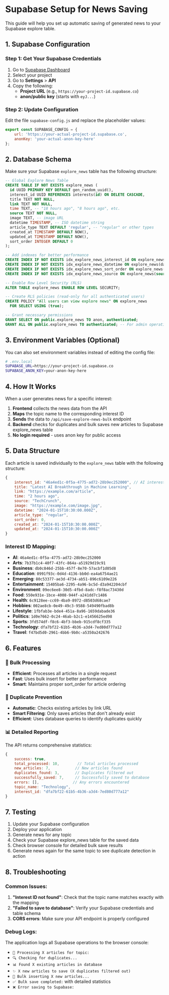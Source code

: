 # Supabase Setup for News Saving

This guide will help you set up automatic saving of generated news to your Supabase explore table.

## 1. Supabase Configuration

### Step 1: Get Your Supabase Credentials
1. Go to [Supabase Dashboard](https://supabase.com/dashboard)
2. Select your project
3. Go to **Settings** > **API**
4. Copy the following:
   - **Project URL** (e.g., `https://your-project-id.supabase.co`)
   - **anon/public key** (starts with `eyJ...`)

### Step 2: Update Configuration
Edit the file `supabase-config.js` and replace the placeholder values:

```javascript
export const SUPABASE_CONFIG = {
    url: 'https://your-actual-project-id.supabase.co',
    anonKey: 'your-actual-anon-key-here'
};
```

## 2. Database Schema

Make sure your Supabase `explore_news` table has the following structure:

```sql
-- Global Explore News Table
CREATE TABLE IF NOT EXISTS explore_news (
  id UUID PRIMARY KEY DEFAULT gen_random_uuid(),
  interest_id UUID REFERENCES interests(id) ON DELETE CASCADE,
  title TEXT NOT NULL,
  link TEXT NOT NULL,
  time TEXT, -- "18 hours ago", "8 hours ago", etc.
  source TEXT NOT NULL,
  image TEXT, -- image URL
  datetime TIMESTAMP, -- ISO datetime string
  article_type TEXT DEFAULT 'regular', -- "regular" or other types
  created_at TIMESTAMP DEFAULT NOW(),
  updated_at TIMESTAMP DEFAULT NOW(),
  sort_order INTEGER DEFAULT 0
);

-- Add indexes for better performance
CREATE INDEX IF NOT EXISTS idx_explore_news_interest_id ON explore_news(interest_id);
CREATE INDEX IF NOT EXISTS idx_explore_news_datetime ON explore_news(datetime DESC);
CREATE INDEX IF NOT EXISTS idx_explore_news_sort_order ON explore_news(interest_id, sort_order);
CREATE INDEX IF NOT EXISTS idx_explore_news_source ON explore_news(source);

-- Enable Row Level Security (RLS)
ALTER TABLE explore_news ENABLE ROW LEVEL SECURITY;

-- Create RLS policies (read-only for all authenticated users)
CREATE POLICY "All users can view explore news" ON explore_news
  FOR SELECT USING (true);

-- Grant necessary permissions
GRANT SELECT ON public.explore_news TO anon, authenticated;
GRANT ALL ON public.explore_news TO authenticated; -- For admin operations
```

## 3. Environment Variables (Optional)

You can also set environment variables instead of editing the config file:

```bash
# .env.local
SUPABASE_URL=https://your-project-id.supabase.co
SUPABASE_ANON_KEY=your-anon-key-here
```

## 4. How It Works

When a user generates news for a specific interest:

1. **Frontend** collects the news data from the API
2. **Maps** the topic name to the corresponding interest ID
3. **Sends** the data to `/api/save-explore-news-bulk` endpoint
4. **Backend** checks for duplicates and bulk saves new articles to Supabase explore_news table
5. **No login required** - uses anon key for public access

## 5. Data Structure

Each article is saved individually to the `explore_news` table with the following structure:

```javascript
{
    interest_id: "46a4ed1c-0f5a-4775-ad72-28b9ec252000", // AI interest ID
    title: "Latest AI Breakthrough in Machine Learning",
    link: "https://example.com/article",
    time: "2 hours ago",
    source: "TechCrunch",
    image: "https://example.com/image.jpg",
    datetime: "2024-01-15T10:30:00.000Z",
    article_type: "regular",
    sort_order: 0,
    created_at: "2024-01-15T10:30:00.000Z",
    updated_at: "2024-01-15T10:30:00.000Z"
}
```

### Interest ID Mapping:
- **AI**: `46a4ed1c-0f5a-4775-ad72-28b9ec252000`
- **Arts**: `7b37b1c4-40f7-43fc-864a-a51929d19c91`
- **Business**: `db0c846d-25bb-457f-8e70-57acbf1d05d8`
- **Education**: `0991f93c-0d4d-4136-bb0d-ea4a6754ae21`
- **Emerging**: `80c53377-ae3d-4734-ab51-896c6109e226`
- **Entertainment**: `15405ba6-2295-4a96-bc5d-d3a942204cbf`
- **Environment**: `09ec6ee8-30d5-4fbd-8adc-f8f8ac73430d`
- **Food**: `550e931e-1bce-4008-944f-a241dd7c1486`
- **Health**: `6c9128ee-cc69-4ba9-8972-d8503d68cae7`
- **Hobbies**: `002ae8cb-0e49-49c3-9588-549490fbad8b`
- **Lifestyle**: `1fbfab3e-bde4-451a-8a96-1659dabade36`
- **Politics**: `1d0e7662-0c24-46ab-b2c1-e1456625ed98`
- **Sports**: `3fd574df-f8c6-4bf3-bbeb-915cdf8cf335`
- **Technology**: `dfa7bf22-61b5-4b36-a3d4-7ed80d777a12`
- **Travel**: `f47bd5d0-2961-4bb6-9b0c-a5350a242676`

## 6. Features

### **🔄 Bulk Processing**
- **Efficient**: Processes all articles in a single request
- **Fast**: Uses bulk insert for better performance
- **Smart**: Maintains proper sort_order for article ordering

### **🚫 Duplicate Prevention**
- **Automatic**: Checks existing articles by link URL
- **Smart Filtering**: Only saves articles that don't already exist
- **Efficient**: Uses database queries to identify duplicates quickly

### **📊 Detailed Reporting**
The API returns comprehensive statistics:
```javascript
{
    success: true,
    total_processed: 10,        // Total articles processed
    new_articles: 7,           // New articles found
    duplicates_found: 3,       // Duplicates filtered out
    successfully_saved: 7,     // Successfully saved to database
    errors: [],               // Any errors encountered
    topic_name: "Technology",
    interest_id: "dfa7bf22-61b5-4b36-a3d4-7ed80d777a12"
}
```

## 7. Testing

1. Update your Supabase configuration
2. Deploy your application
3. Generate news for any topic
4. Check your Supabase explore_news table for the saved data
5. Check browser console for detailed bulk save results
6. Generate news again for the same topic to see duplicate detection in action

## 8. Troubleshooting

### Common Issues:

1. **"Interest ID not found"**: Check that the topic name matches exactly with the mapping
2. **"Failed to save to database"**: Verify your Supabase credentials and table schema
3. **CORS errors**: Make sure your API endpoint is properly configured

### Debug Logs:

The application logs all Supabase operations to the browser console:
- `💾 Processing X articles for topic:`
- `🔍 Checking for duplicates...`
- `📊 Found X existing articles in database`
- `✨ X new articles to save (X duplicates filtered out)`
- `💾 Bulk inserting X new articles...`
- `✅ Bulk save completed:` with detailed statistics
- `❌ Error saving to Supabase:`
